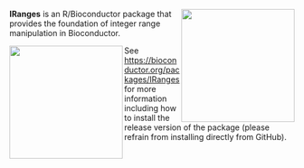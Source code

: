 [<img src="https://www.bioconductor.org/images/logo/jpg/bioconductor_logo_rgb.jpg" width="200" align="right"/>](https://bioconductor.org/)

**IRanges** is an R/Bioconductor package that provides the foundation of integer range manipulation in Bioconductor.

[<img src="https://github.com/Bioconductor/BiocStickers/blob/devel/IRanges/IRanges.png" width="200" align="left"/>](https://bioconductor.org/packages/IRanges)

See https://bioconductor.org/packages/IRanges for more information including how to install the release version of the package (please refrain from installing directly from GitHub).

